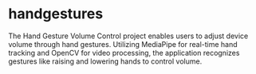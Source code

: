# handgestures
The Hand Gesture Volume Control project enables users to adjust device volume through hand gestures. Utilizing MediaPipe for real-time hand tracking and OpenCV for video processing, the application recognizes gestures like raising and lowering hands to control volume. 
